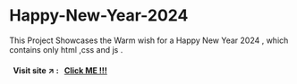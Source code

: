 # Happy-New-Year-2024
This Project Showcases the Warm wish for a Happy New Year 2024 , which contains only html ,css and js . 


#### &nbsp; Visit site :arrow_upper_right: : &nbsp; [Click ME !!!](https://kallangouda.github.io/Happy-New-Year-2024/)
